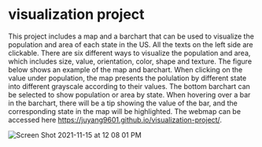 # visualization project

This project includes a map and a barchart that can be used to visualize the population and area of each state in the US. All the texts on the left side are clickable. There are six different ways to visualize the population and area, which includes size, value, orientation, color, shape and texture. The figure below shows an example of the map and barchart. When clicking on the value under population, the map presents the polulation by different state into different grayscale according to their values. The bottom barchart can be selected to show population or area by state. When hovering over a bar in the barchart, there will be a tip showing the value of the bar, and the corresponding state in the map will be highlighted. 
The webmap can be accessed here https://juyang9601.github.io/visualization-project/.

![Screen Shot 2021-11-15 at 12 08 01 PM](https://user-images.githubusercontent.com/44347235/141825629-fbc94047-a436-4558-aca1-a3f64d538ab4.png)
